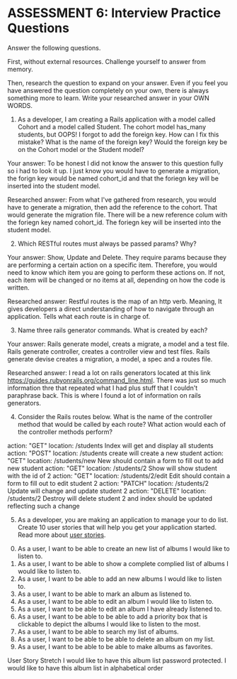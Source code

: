 # ASSESSMENT 6: Interview Practice Questions

Answer the following questions.

First, without external resources. Challenge yourself to answer from memory.

Then, research the question to expand on your answer. Even if you feel you have answered the question completely on your own, there is always something more to learn. Write your researched answer in your OWN WORDS.

1. As a developer, I am creating a Rails application with a model called Cohort and a model called Student. The cohort model has_many students, but OOPS! I forgot to add the foreign key. How can I fix this mistake? What is the name of the foreign key? Would the foreign key be on the Cohort model or the Student model?

Your answer: To be honest I did not know the answer to this question fully so i had to look it up. I just know you would have to generate a migration, the forign key would be named cohort_id and that the foriegn key will be inserted into the student model. 

Researched answer: From what I've gathered from research, you would have to generate a migration, then add the reference to the cohort. That would generate the migration file. There will be a new reference colum with the foriegn key named cohort_id. The foriegn key will be inserted into the student model. 

2. Which RESTful routes must always be passed params? Why?

Your answer: Show, Update and Delete. They require params because they are performing a certain action on a specific item. Therefore, you would need to know which item you are going to perform these actions on. If not, each item will be changed or no items at all, depending on how the code is written.

Researched answer: Restful routes is the map of an http verb. Meaning, It gives developers a direct understanding of how to navigate through an application. Tells what each route is in charge of. 

3. Name three rails generator commands. What is created by each?

Your answer: Rails generate model, creats a migrate, a model and a test file. Rails generate controller, creates a controller view and test files. Rails generate devise creates a migration, a model, a spec and a routes file. 

Researched answer: I read a lot on rails generators located at this link https://guides.rubyonrails.org/command_line.html. There was just so much information thre that repeated what I had plus stuff that I couldn't paraphrase back. This is where I found a lot of information on rails generators.       

4. Consider the Rails routes below. What is the name of the controller method that would be called by each route? What action would each of the controller methods perform?

action: "GET" location: /students
Index will get and display all students
action: "POST" location: /students
create will create a new student
action: "GET" location: /students/new
New should contain a form to fill out to add new student
action: "GET" location: /students/2
Show will show student with the id of 2
action: "GET" location: /students/2/edit
Edit should contain a form to fill out to edit student 2
action: "PATCH" location: /students/2
Update will change and update student 2
action: "DELETE" location: /students/2
Destroy will delete student 2 and index should be updated reflecting such a change

5. As a developer, you are making an application to manage your to do list. Create 10 user stories that will help you get your application started. Read more about [user stories](https://www.atlassian.com/agile/project-management/user-stories).

0) As a user, I want to be able to create an new list of albums I would like to listen to.
1) As a user, I want to be able to show a complete complied list of albums I would like to listen to.
2) As a user, I want to be able to add an new albums I would like to listen to.
3) As a user, I want to be able to mark an album as listened to.
4) As a user, I want to be able to edit an album I would like to listen to.
5) As a user, I want to be able to edit an album I have already listened to.
9) As a user, I want to be able to be able to add a priority box that is clickable to depict the albums I would like to listen to the most.
6) As a user, I want to be able to search my list of albums.
7) As a user, I want to be able to be able to delete an album on my list.
8) As a user, I want to be able to be able to make albums as favorites.

User Story Stretch
I would like to have this album list password protected.
I would like to have this album list in alphabetical order